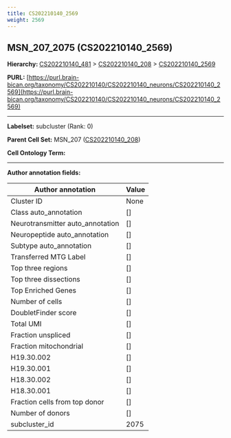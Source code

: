```yaml
---
title: CS202210140_2569
weight: 2569
---
```

## MSN_207_2075 (CS202210140_2569)
<b>Hierarchy: </b>
[CS202210140_481](../CS202210140_481) >
[CS202210140_208](../CS202210140_208) >
[CS202210140_2569](../CS202210140_2569)

**PURL:** [https://purl.brain-bican.org/taxonomy/CS202210140/CS202210140_neurons/CS202210140_2569](https://purl.brain-bican.org/taxonomy/CS202210140/CS202210140_neurons/CS202210140_2569)

---


**Labelset:** subcluster (Rank: 0)

**Parent Cell Set:** MSN_207 ([CS202210140_208](../CS202210140_208))



**Cell Ontology Term:** 

[MARKER GENES.]: #


---

[TRANSFERRED ANNOTATIONS.]: #


[AUTHOR ANNOTATION FIELDS.]: #


**Author annotation fields:**

| Author annotation | Value |
|-------------------|-------|
|Cluster ID|None|
|Class auto_annotation|[]|
|Neurotransmitter auto_annotation|[]|
|Neuropeptide auto_annotation|[]|
|Subtype auto_annotation|[]|
|Transferred MTG Label|[]|
|Top three regions|[]|
|Top three dissections|[]|
|Top Enriched Genes|[]|
|Number of cells|[]|
|DoubletFinder score|[]|
|Total UMI|[]|
|Fraction unspliced|[]|
|Fraction mitochondrial|[]|
|H19.30.002|[]|
|H19.30.001|[]|
|H18.30.002|[]|
|H18.30.001|[]|
|Fraction cells from top donor|[]|
|Number of donors|[]|
|subcluster_id|2075|
